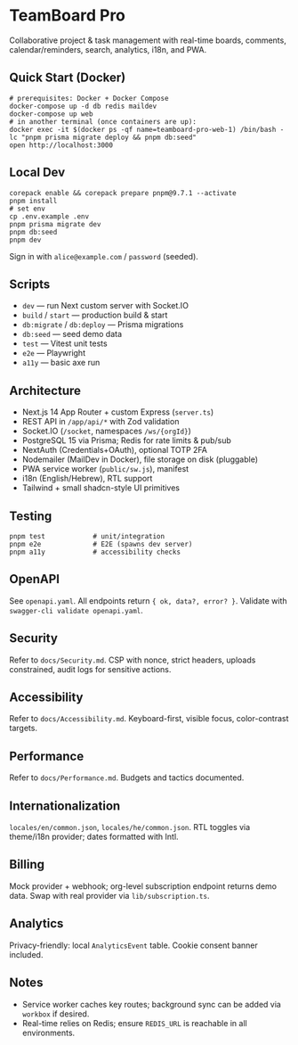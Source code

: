 # TeamBoard Pro

Collaborative project & task management with real-time boards, comments, calendar/reminders, search, analytics, i18n, and PWA.

## Quick Start (Docker)

```
# prerequisites: Docker + Docker Compose
docker-compose up -d db redis maildev
docker-compose up web
# in another terminal (once containers are up):
docker exec -it $(docker ps -qf name=teamboard-pro-web-1) /bin/bash -lc "pnpm prisma migrate deploy && pnpm db:seed"
open http://localhost:3000
```

## Local Dev

```
corepack enable && corepack prepare pnpm@9.7.1 --activate
pnpm install
# set env
cp .env.example .env
pnpm prisma migrate dev
pnpm db:seed
pnpm dev
```

Sign in with `alice@example.com` / `password` (seeded).

## Scripts

* `dev` — run Next custom server with Socket.IO
* `build` / `start` — production build & start
* `db:migrate` / `db:deploy` — Prisma migrations
* `db:seed` — seed demo data
* `test` — Vitest unit tests
* `e2e` — Playwright
* `a11y` — basic axe run

## Architecture

* Next.js 14 App Router + custom Express (`server.ts`)
* REST API in `/app/api/*` with Zod validation
* Socket.IO (`/socket`, namespaces `/ws/{orgId}`)
* PostgreSQL 15 via Prisma; Redis for rate limits & pub/sub
* NextAuth (Credentials+OAuth), optional TOTP 2FA
* Nodemailer (MailDev in Docker), file storage on disk (pluggable)
* PWA service worker (`public/sw.js`), manifest
* i18n (English/Hebrew), RTL support
* Tailwind + small shadcn-style UI primitives

## Testing

```
pnpm test            # unit/integration
pnpm e2e             # E2E (spawns dev server)
pnpm a11y            # accessibility checks
```

## OpenAPI

See `openapi.yaml`. All endpoints return `{ ok, data?, error? }`. Validate with `swagger-cli validate openapi.yaml`.

## Security

Refer to `docs/Security.md`. CSP with nonce, strict headers, uploads constrained, audit logs for sensitive actions.

## Accessibility

Refer to `docs/Accessibility.md`. Keyboard-first, visible focus, color-contrast targets.

## Performance

Refer to `docs/Performance.md`. Budgets and tactics documented.

## Internationalization

`locales/en/common.json`, `locales/he/common.json`. RTL toggles via theme/i18n provider; dates formatted with Intl.

## Billing

Mock provider + webhook; org-level subscription endpoint returns demo data. Swap with real provider via `lib/subscription.ts`.

## Analytics

Privacy-friendly: local `AnalyticsEvent` table. Cookie consent banner included.

## Notes

* Service worker caches key routes; background sync can be added via `workbox` if desired.
* Real-time relies on Redis; ensure `REDIS_URL` is reachable in all environments.

